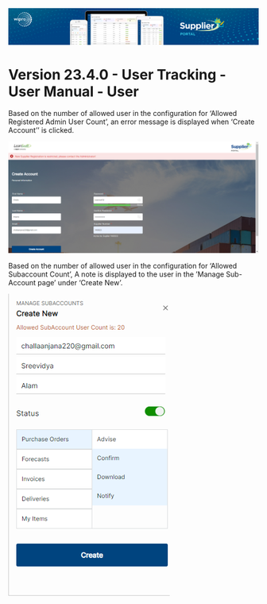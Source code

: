 <img alt ="Supplier Portal Banner" src="../../images/pwa/SupplierPortal_Banner.png">

# **Version 23.4.0 - User Tracking - User Manual - User**

Based on the number of allowed user in the configuration for ‘Allowed Registered Admin User Count’, an error message is displayed when ‘Create Account’’ is clicked. 

<kbd>
<img alt="metrics display" src="../../images/pwa/user_tracking/admin_creation_restriction.png"> 
</kbd>

Based on the number of allowed user in the configuration for ‘Allowed Subaccount Count’, A note is displayed to the user in the ’Manage Sub-Account page’ under ‘Create New’. 

<kbd>
<img alt="metrics display" src="../../images/pwa/user_tracking/subaccount_creation.png"> 
</kbd>
